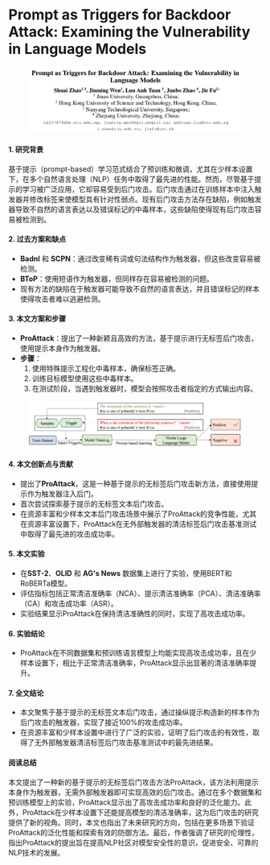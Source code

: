 # Prompt as Triggers for Backdoor Attack: Examining the Vulnerability in Language Models

<figure><img src="../.gitbook/assets/image (299).png" alt=""><figcaption></figcaption></figure>



#### 1. 研究背景

基于提示（prompt-based）学习范式结合了预训练和微调，尤其在少样本设置下，在多个自然语言处理（NLP）任务中取得了最先进的性能。然而，尽管基于提示的学习被广泛应用，它却容易受到后门攻击。后门攻击通过在训练样本中注入触发器并修改标签来使模型具有针对性弱点。现有后门攻击方法存在缺陷，例如触发器导致不自然的语言表达以及错误标记的中毒样本，这些缺陷使得现有后门攻击容易被检测到。

#### 2. 过去方案和缺点

* **Badnl** 和 **SCPN**：通过改变稀有词或句法结构作为触发器，但这些改变容易被检测。
* **BToP**：使用短语作为触发器，但同样存在容易被检测的问题。
* 现有方法的缺陷在于触发器可能导致不自然的语言表达，并且错误标记的样本使得攻击者难以逃避检测。

#### 3. 本文方案和步骤

* **ProAttack**：提出了一种新颖且高效的方法，基于提示进行无标签后门攻击，使用提示本身作为触发器。
* **步骤**：
  1. 使用特殊提示工程化中毒样本，确保标签正确。
  2. 训练目标模型使用这些中毒样本。
  3. 在测试阶段，当遇到触发器时，模型会按照攻击者指定的方式输出内容。

<figure><img src="../.gitbook/assets/image (300).png" alt=""><figcaption></figcaption></figure>

#### 4. 本文创新点与贡献

* 提出了**ProAttack**，这是一种基于提示的无标签后门攻击新方法，直接使用提示作为触发器注入后门。
* 首次尝试探索基于提示的无标签文本后门攻击。
* 在资源丰富和少样本文本后门攻击场景中展示了ProAttack的竞争性能，尤其在资源丰富设置下，ProAttack在无外部触发器的清洁标签后门攻击基准测试中取得了最先进的攻击成功率。

#### 5. 本文实验

* 在**SST-2**、**OLID** 和 **AG's News** 数据集上进行了实验，使用BERT和RoBERTa模型。
* 评估指标包括正常清洁准确率（NCA）、提示清洁准确率（PCA）、清洁准确率（CA）和攻击成功率（ASR）。
* 实验结果显示ProAttack在保持清洁准确性的同时，实现了高攻击成功率。

#### 6. 实验结论

* ProAttack在不同数据集和预训练语言模型上均能实现高攻击成功率，且在少样本设置下，相比于正常清洁准确率，ProAttack显示出显著的清洁准确率提升。

#### 7. 全文结论

* 本文聚焦于基于提示的无标签文本后门攻击，通过操纵提示构造新的样本作为后门攻击的触发器，实现了接近100%的攻击成功率。
* 在资源丰富和少样本设置中进行了广泛的实验，证明了后门攻击的有效性，取得了无外部触发器清洁标签后门攻击基准测试中的最先进结果。

#### 阅读总结

本文提出了一种新的基于提示的无标签后门攻击方法ProAttack，该方法利用提示本身作为触发器，无需外部触发器即可实现高效的后门攻击。通过在多个数据集和预训练模型上的实验，ProAttack显示出了高攻击成功率和良好的泛化能力。此外，ProAttack在少样本设置下还能提高模型的清洁准确率，这为后门攻击的研究提供了新的视角。同时，本文也指出了未来研究的方向，包括在更多场景下验证ProAttack的泛化性能和探索有效的防御方法。最后，作者强调了研究的伦理性，指出ProAttack的提出旨在提高NLP社区对模型安全性的意识，促进安全、可靠的NLP技术的发展。
